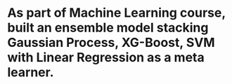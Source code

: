 # As part of Machine Learning course, built an ensemble model stacking Gaussian Process, XG-Boost, SVM with Linear Regression as a meta learner.
